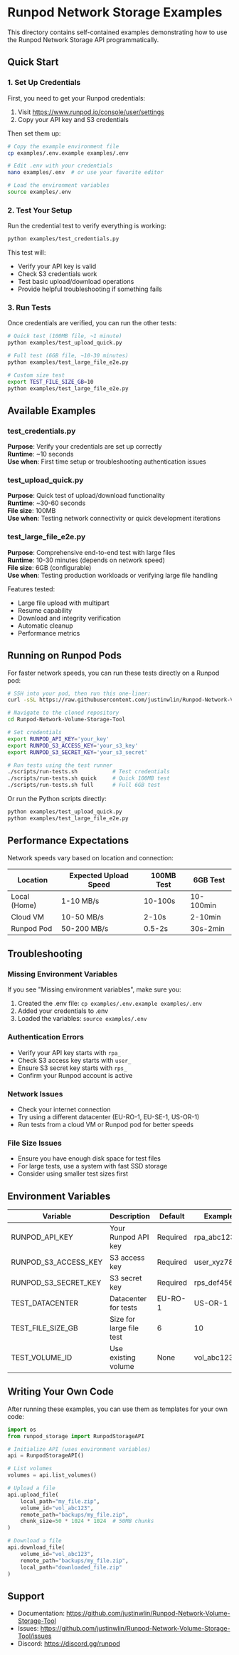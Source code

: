 # Runpod Network Storage Examples

This directory contains self-contained examples demonstrating how to use the Runpod Network Storage API programmatically.

## Quick Start

### 1. Set Up Credentials

First, you need to get your Runpod credentials:
1. Visit https://www.runpod.io/console/user/settings
2. Copy your API key and S3 credentials

Then set them up:

```bash
# Copy the example environment file
cp examples/.env.example examples/.env

# Edit .env with your credentials
nano examples/.env  # or use your favorite editor

# Load the environment variables
source examples/.env
```

### 2. Test Your Setup

Run the credential test to verify everything is working:

```bash
python examples/test_credentials.py
```

This test will:
- Verify your API key is valid
- Check S3 credentials work
- Test basic upload/download operations
- Provide helpful troubleshooting if something fails

### 3. Run Tests

Once credentials are verified, you can run the other tests:

```bash
# Quick test (100MB file, ~1 minute)
python examples/test_upload_quick.py

# Full test (6GB file, ~10-30 minutes)
python examples/test_large_file_e2e.py

# Custom size test
export TEST_FILE_SIZE_GB=10
python examples/test_large_file_e2e.py
```

## Available Examples

### test_credentials.py
**Purpose**: Verify your credentials are set up correctly  
**Runtime**: ~10 seconds  
**Use when**: First time setup or troubleshooting authentication issues

### test_upload_quick.py
**Purpose**: Quick test of upload/download functionality  
**Runtime**: ~30-60 seconds  
**File size**: 100MB  
**Use when**: Testing network connectivity or quick development iterations

### test_large_file_e2e.py
**Purpose**: Comprehensive end-to-end test with large files  
**Runtime**: 10-30 minutes (depends on network speed)  
**File size**: 6GB (configurable)  
**Use when**: Testing production workloads or verifying large file handling

Features tested:
- Large file upload with multipart
- Resume capability
- Download and integrity verification
- Automatic cleanup
- Performance metrics

## Running on Runpod Pods

For faster network speeds, you can run these tests directly on a Runpod pod:

```bash
# SSH into your pod, then run this one-liner:
curl -sSL https://raw.githubusercontent.com/justinwlin/Runpod-Network-Volume-Storage-Tool/main/scripts/setup-pod-environment.sh | bash

# Navigate to the cloned repository
cd Runpod-Network-Volume-Storage-Tool

# Set credentials
export RUNPOD_API_KEY='your_key'
export RUNPOD_S3_ACCESS_KEY='your_s3_key'
export RUNPOD_S3_SECRET_KEY='your_s3_secret'

# Run tests using the test runner
./scripts/run-tests.sh           # Test credentials
./scripts/run-tests.sh quick     # Quick 100MB test
./scripts/run-tests.sh full      # Full 6GB test
```

Or run the Python scripts directly:
```bash
python examples/test_upload_quick.py
python examples/test_large_file_e2e.py
```

## Performance Expectations

Network speeds vary based on location and connection:

| Location | Expected Upload Speed | 100MB Test | 6GB Test |
|----------|----------------------|------------|----------|
| Local (Home) | 1-10 MB/s | 10-100s | 10-100min |
| Cloud VM | 10-50 MB/s | 2-10s | 2-10min |
| Runpod Pod | 50-200 MB/s | 0.5-2s | 30s-2min |

## Troubleshooting

### Missing Environment Variables
If you see "Missing environment variables", make sure you:
1. Created the .env file: `cp examples/.env.example examples/.env`
2. Added your credentials to .env
3. Loaded the variables: `source examples/.env`

### Authentication Errors
- Verify your API key starts with `rpa_`
- Check S3 access key starts with `user_`
- Ensure S3 secret key starts with `rps_`
- Confirm your Runpod account is active

### Network Issues
- Check your internet connection
- Try using a different datacenter (EU-RO-1, EU-SE-1, US-OR-1)
- Run tests from a cloud VM or Runpod pod for better speeds

### File Size Issues
- Ensure you have enough disk space for test files
- For large tests, use a system with fast SSD storage
- Consider using smaller test sizes first

## Environment Variables

| Variable | Description | Default | Example |
|----------|-------------|---------|---------|
| RUNPOD_API_KEY | Your Runpod API key | Required | rpa_abc123... |
| RUNPOD_S3_ACCESS_KEY | S3 access key | Required | user_xyz789... |
| RUNPOD_S3_SECRET_KEY | S3 secret key | Required | rps_def456... |
| TEST_DATACENTER | Datacenter for tests | EU-RO-1 | US-OR-1 |
| TEST_FILE_SIZE_GB | Size for large file test | 6 | 10 |
| TEST_VOLUME_ID | Use existing volume | None | vol_abc123 |

## Writing Your Own Code

After running these examples, you can use them as templates for your own code:

```python
import os
from runpod_storage import RunpodStorageAPI

# Initialize API (uses environment variables)
api = RunpodStorageAPI()

# List volumes
volumes = api.list_volumes()

# Upload a file
api.upload_file(
    local_path="my_file.zip",
    volume_id="vol_abc123",
    remote_path="backups/my_file.zip",
    chunk_size=50 * 1024 * 1024  # 50MB chunks
)

# Download a file
api.download_file(
    volume_id="vol_abc123",
    remote_path="backups/my_file.zip",
    local_path="downloaded_file.zip"
)
```

## Support

- Documentation: https://github.com/justinwlin/Runpod-Network-Volume-Storage-Tool
- Issues: https://github.com/justinwlin/Runpod-Network-Volume-Storage-Tool/issues
- Discord: https://discord.gg/runpod